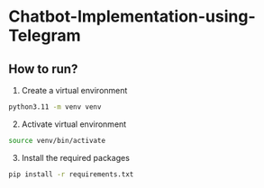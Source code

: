 # Chatbot-Implementation-using-Telegram

## How to run?

1. Create a virtual environment 

```bash
python3.11 -m venv venv
```

2. Activate virtual environment 

```bash
source venv/bin/activate
```

3. Install the required packages 

```bash
pip install -r requirements.txt
```
